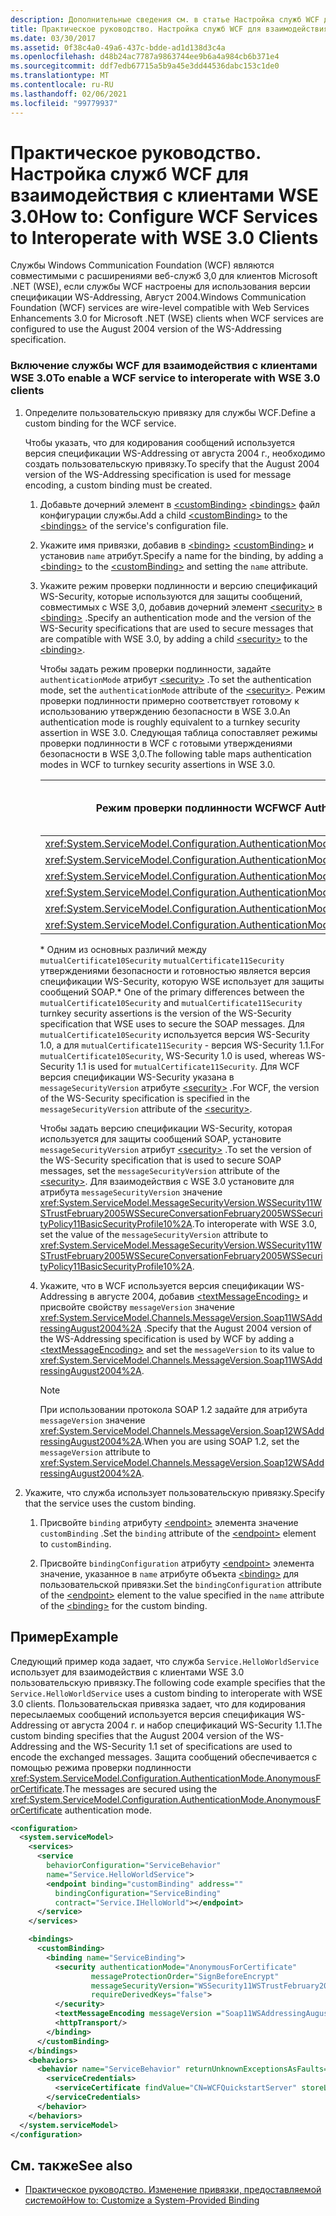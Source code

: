 ```yaml
---
description: Дополнительные сведения см. в статье Настройка служб WCF для взаимодействия с клиентами WSE 3,0.
title: Практическое руководство. Настройка служб WCF для взаимодействия с клиентами WSE 3.0
ms.date: 03/30/2017
ms.assetid: 0f38c4a0-49a6-437c-bdde-ad1d138d3c4a
ms.openlocfilehash: d48b24ac7787a9863744ee9b6a4a984cb6b371e4
ms.sourcegitcommit: ddf7edb67715a5b9a45e3dd44536dabc153c1de0
ms.translationtype: MT
ms.contentlocale: ru-RU
ms.lasthandoff: 02/06/2021
ms.locfileid: "99779937"
---
```

# <a name="how-to-configure-wcf-services-to-interoperate-with-wse-30-clients"></a><span data-ttu-id="ace0e-103">Практическое руководство. Настройка служб WCF для взаимодействия с клиентами WSE 3.0</span><span class="sxs-lookup"><span data-stu-id="ace0e-103">How to: Configure WCF Services to Interoperate with WSE 3.0 Clients</span></span>

<span data-ttu-id="ace0e-104">Службы Windows Communication Foundation (WCF) являются совместимыми с расширениями веб-служб 3,0 для клиентов Microsoft .NET (WSE), если службы WCF настроены для использования версии спецификации WS-Addressing, Август 2004.</span><span class="sxs-lookup"><span data-stu-id="ace0e-104">Windows Communication Foundation (WCF) services are wire-level compatible with Web Services Enhancements 3.0 for Microsoft .NET (WSE) clients when WCF services are configured to use the August 2004 version of the WS-Addressing specification.</span></span>

### <a name="to-enable-a-wcf-service-to-interoperate-with-wse-30-clients"></a><span data-ttu-id="ace0e-105">Включение службы WCF для взаимодействия с клиентами WSE 3.0</span><span class="sxs-lookup"><span data-stu-id="ace0e-105">To enable a WCF service to interoperate with WSE 3.0 clients</span></span>

1. <span data-ttu-id="ace0e-106">Определите пользовательскую привязку для службы WCF.</span><span class="sxs-lookup"><span data-stu-id="ace0e-106">Define a custom binding for the WCF service.</span></span>

    <span data-ttu-id="ace0e-107">Чтобы указать, что для кодирования сообщений используется версия спецификации WS-Addressing от августа 2004 г., необходимо создать пользовательскую привязку.</span><span class="sxs-lookup"><span data-stu-id="ace0e-107">To specify that the August 2004 version of the WS-Addressing specification is used for message encoding, a custom binding must be created.</span></span>

    1. <span data-ttu-id="ace0e-108">Добавьте дочерний элемент в [\<customBinding>](../../configure-apps/file-schema/wcf/custombinding.md) [\<bindings>](../../configure-apps/file-schema/wcf/bindings.md) файл конфигурации службы.</span><span class="sxs-lookup"><span data-stu-id="ace0e-108">Add a child [\<customBinding>](../../configure-apps/file-schema/wcf/custombinding.md) to the [\<bindings>](../../configure-apps/file-schema/wcf/bindings.md) of the service's configuration file.</span></span>

    2. <span data-ttu-id="ace0e-109">Укажите имя привязки, добавив в [\<binding>](../../configure-apps/file-schema/wcf/bindings.md) [\<customBinding>](../../configure-apps/file-schema/wcf/custombinding.md) и установив `name` атрибут.</span><span class="sxs-lookup"><span data-stu-id="ace0e-109">Specify a name for the binding, by adding a [\<binding>](../../configure-apps/file-schema/wcf/bindings.md) to the [\<customBinding>](../../configure-apps/file-schema/wcf/custombinding.md) and setting the `name` attribute.</span></span>

    3. <span data-ttu-id="ace0e-110">Укажите режим проверки подлинности и версию спецификаций WS-Security, которые используются для защиты сообщений, совместимых с WSE 3,0, добавив дочерний элемент [\<security>](../../configure-apps/file-schema/wcf/security-of-custombinding.md) в [\<binding>](../../configure-apps/file-schema/wcf/bindings.md) .</span><span class="sxs-lookup"><span data-stu-id="ace0e-110">Specify an authentication mode and the version of the WS-Security specifications that are used to secure messages that are compatible with WSE 3.0, by adding a child [\<security>](../../configure-apps/file-schema/wcf/security-of-custombinding.md) to the [\<binding>](../../configure-apps/file-schema/wcf/bindings.md).</span></span>

        <span data-ttu-id="ace0e-111">Чтобы задать режим проверки подлинности, задайте `authenticationMode` атрибут [\<security>](../../configure-apps/file-schema/wcf/security-of-custombinding.md) .</span><span class="sxs-lookup"><span data-stu-id="ace0e-111">To set the authentication mode, set the `authenticationMode` attribute of the [\<security>](../../configure-apps/file-schema/wcf/security-of-custombinding.md).</span></span> <span data-ttu-id="ace0e-112">Режим проверки подлинности примерно соответствует готовому к использованию утверждению безопасности в WSE 3.0.</span><span class="sxs-lookup"><span data-stu-id="ace0e-112">An authentication mode is roughly equivalent to a turnkey security assertion in WSE 3.0.</span></span> <span data-ttu-id="ace0e-113">Следующая таблица сопоставляет режимы проверки подлинности в WCF с готовыми утверждениями безопасности в WSE 3,0.</span><span class="sxs-lookup"><span data-stu-id="ace0e-113">The following table maps authentication modes in WCF to turnkey security assertions in WSE 3.0.</span></span>

        |<span data-ttu-id="ace0e-114">Режим проверки подлинности WCF</span><span class="sxs-lookup"><span data-stu-id="ace0e-114">WCF Authentication Mode</span></span>|<span data-ttu-id="ace0e-115">Готовое к использованию утверждение безопасности WSE 3.0</span><span class="sxs-lookup"><span data-stu-id="ace0e-115">WSE 3.0 turnkey security assertion</span></span>|
        |-----------------------------|----------------------------------------|
        |<xref:System.ServiceModel.Configuration.AuthenticationMode.AnonymousForCertificate>|`anonymousForCertificateSecurity`|
        |<xref:System.ServiceModel.Configuration.AuthenticationMode.Kerberos>|`kerberosSecurity`|
        |<xref:System.ServiceModel.Configuration.AuthenticationMode.MutualCertificate>|`mutualCertificate10Security`*|
        |<xref:System.ServiceModel.Configuration.AuthenticationMode.MutualCertificate>|`mutualCertificate11Security`*|
        |<xref:System.ServiceModel.Configuration.AuthenticationMode.UserNameOverTransport>|`usernameOverTransportSecurity`|
        |<xref:System.ServiceModel.Configuration.AuthenticationMode.UserNameForCertificate>|`usernameForCertificateSecurity`|

        <span data-ttu-id="ace0e-116">\* Одним из основных различий между `mutualCertificate10Security` `mutualCertificate11Security` утверждениями безопасности и готовностью является версия спецификации WS-Security, которую WSE использует для защиты сообщений SOAP.</span><span class="sxs-lookup"><span data-stu-id="ace0e-116">\* One of the primary differences between the `mutualCertificate10Security` and `mutualCertificate11Security` turnkey security assertions is the version of the WS-Security specification that WSE uses to secure the SOAP messages.</span></span> <span data-ttu-id="ace0e-117">Для `mutualCertificate10Security` используется версия WS-Security 1.0, а для `mutualCertificate11Security` - версия WS-Security 1.1.</span><span class="sxs-lookup"><span data-stu-id="ace0e-117">For `mutualCertificate10Security`, WS-Security 1.0 is used, whereas WS-Security 1.1 is used for `mutualCertificate11Security`.</span></span> <span data-ttu-id="ace0e-118">Для WCF версия спецификации WS-Security указана в `messageSecurityVersion` атрибуте [\<security>](../../configure-apps/file-schema/wcf/security-of-custombinding.md) .</span><span class="sxs-lookup"><span data-stu-id="ace0e-118">For WCF, the version of the WS-Security specification is specified in the `messageSecurityVersion` attribute of the [\<security>](../../configure-apps/file-schema/wcf/security-of-custombinding.md).</span></span>

        <span data-ttu-id="ace0e-119">Чтобы задать версию спецификации WS-Security, которая используется для защиты сообщений SOAP, установите `messageSecurityVersion` атрибут [\<security>](../../configure-apps/file-schema/wcf/security-of-custombinding.md) .</span><span class="sxs-lookup"><span data-stu-id="ace0e-119">To set the version of the WS-Security specification that is used to secure SOAP messages, set the `messageSecurityVersion` attribute of the [\<security>](../../configure-apps/file-schema/wcf/security-of-custombinding.md).</span></span> <span data-ttu-id="ace0e-120">Для взаимодействия с WSE 3.0 установите для атрибута `messageSecurityVersion` значение <xref:System.ServiceModel.MessageSecurityVersion.WSSecurity11WSTrustFebruary2005WSSecureConversationFebruary2005WSSecurityPolicy11BasicSecurityProfile10%2A>.</span><span class="sxs-lookup"><span data-stu-id="ace0e-120">To interoperate with WSE 3.0, set the value of the `messageSecurityVersion` attribute to <xref:System.ServiceModel.MessageSecurityVersion.WSSecurity11WSTrustFebruary2005WSSecureConversationFebruary2005WSSecurityPolicy11BasicSecurityProfile10%2A>.</span></span>

    4. <span data-ttu-id="ace0e-121">Укажите, что в WCF используется версия спецификации WS-Addressing в августе 2004, добавив [\<textMessageEncoding>](../../configure-apps/file-schema/wcf/textmessageencoding.md) и присвойте свойству `messageVersion` значение <xref:System.ServiceModel.Channels.MessageVersion.Soap11WSAddressingAugust2004%2A> .</span><span class="sxs-lookup"><span data-stu-id="ace0e-121">Specify that the August 2004 version of the WS-Addressing specification is used by WCF by adding a [\<textMessageEncoding>](../../configure-apps/file-schema/wcf/textmessageencoding.md) and set the `messageVersion` to its value to <xref:System.ServiceModel.Channels.MessageVersion.Soap11WSAddressingAugust2004%2A>.</span></span>

        > [!NOTE]
        > <span data-ttu-id="ace0e-122">При использовании протокола SOAP 1.2 задайте для атрибута `messageVersion` значение <xref:System.ServiceModel.Channels.MessageVersion.Soap12WSAddressingAugust2004%2A>.</span><span class="sxs-lookup"><span data-stu-id="ace0e-122">When you are using SOAP 1.2, set the `messageVersion` attribute to <xref:System.ServiceModel.Channels.MessageVersion.Soap12WSAddressingAugust2004%2A>.</span></span>

2. <span data-ttu-id="ace0e-123">Укажите, что служба использует пользовательскую привязку.</span><span class="sxs-lookup"><span data-stu-id="ace0e-123">Specify that the service uses the custom binding.</span></span>

    1. <span data-ttu-id="ace0e-124">Присвойте `binding` атрибуту [\<endpoint>](../../configure-apps/file-schema/wcf/endpoint-element.md) элемента значение `customBinding` .</span><span class="sxs-lookup"><span data-stu-id="ace0e-124">Set the `binding` attribute of the [\<endpoint>](../../configure-apps/file-schema/wcf/endpoint-element.md) element to `customBinding`.</span></span>

    2. <span data-ttu-id="ace0e-125">Присвойте `bindingConfiguration` атрибуту [\<endpoint>](../../configure-apps/file-schema/wcf/endpoint-element.md) элемента значение, указанное в `name` атрибуте объекта [\<binding>](../../configure-apps/file-schema/wcf/bindings.md) для пользовательской привязки.</span><span class="sxs-lookup"><span data-stu-id="ace0e-125">Set the `bindingConfiguration` attribute of the [\<endpoint>](../../configure-apps/file-schema/wcf/endpoint-element.md) element to the value specified in the `name` attribute of the [\<binding>](../../configure-apps/file-schema/wcf/bindings.md) for the custom binding.</span></span>

## <a name="example"></a><span data-ttu-id="ace0e-126">Пример</span><span class="sxs-lookup"><span data-stu-id="ace0e-126">Example</span></span>

<span data-ttu-id="ace0e-127">Следующий пример кода задает, что служба `Service.HelloWorldService` использует для взаимодействия с клиентами WSE 3.0 пользовательскую привязку.</span><span class="sxs-lookup"><span data-stu-id="ace0e-127">The following code example specifies that the `Service.HelloWorldService` uses a custom binding to interoperate with WSE 3.0 clients.</span></span> <span data-ttu-id="ace0e-128">Пользовательская привязка задает, что для кодирования пересылаемых сообщений используется версия спецификация WS-Addressing от августа 2004 г. и набор спецификаций WS-Security 1.1.</span><span class="sxs-lookup"><span data-stu-id="ace0e-128">The custom binding specifies that the August 2004 version of the WS-Addressing and the WS-Security 1.1 set of specifications are used to encode the exchanged messages.</span></span> <span data-ttu-id="ace0e-129">Защита сообщений обеспечивается с помощью режима проверки подлинности <xref:System.ServiceModel.Configuration.AuthenticationMode.AnonymousForCertificate>.</span><span class="sxs-lookup"><span data-stu-id="ace0e-129">The messages are secured using the <xref:System.ServiceModel.Configuration.AuthenticationMode.AnonymousForCertificate> authentication mode.</span></span>

```xml
<configuration>
  <system.serviceModel>
    <services>
      <service
        behaviorConfiguration="ServiceBehavior"
        name="Service.HelloWorldService">
        <endpoint binding="customBinding" address=""
          bindingConfiguration="ServiceBinding"
          contract="Service.IHelloWorld"></endpoint>
      </service>
    </services>

    <bindings>
      <customBinding>
        <binding name="ServiceBinding">
          <security authenticationMode="AnonymousForCertificate"
                  messageProtectionOrder="SignBeforeEncrypt"
                  messageSecurityVersion="WSSecurity11WSTrustFebruary2005WSSecureConversationFebruary2005WSSecurityPolicy11BasicSecurityProfile10"
                  requireDerivedKeys="false">
          </security>
          <textMessageEncoding messageVersion ="Soap11WSAddressingAugust2004"></textMessageEncoding>
          <httpTransport/>
        </binding>
      </customBinding>
    </bindings>
    <behaviors>
      <behavior name="ServiceBehavior" returnUnknownExceptionsAsFaults="true">
        <serviceCredentials>
          <serviceCertificate findValue="CN=WCFQuickstartServer" storeLocation="LocalMachine" storeName="My" x509FindType="FindBySubjectDistinguishedName"/>
        </serviceCredentials>
      </behavior>
    </behaviors>
  </system.serviceModel>
</configuration>
```

## <a name="see-also"></a><span data-ttu-id="ace0e-130">См. также</span><span class="sxs-lookup"><span data-stu-id="ace0e-130">See also</span></span>

- [<span data-ttu-id="ace0e-131">Практическое руководство. Изменение привязки, предоставляемой системой</span><span class="sxs-lookup"><span data-stu-id="ace0e-131">How to: Customize a System-Provided Binding</span></span>](../extending/how-to-customize-a-system-provided-binding.md)
